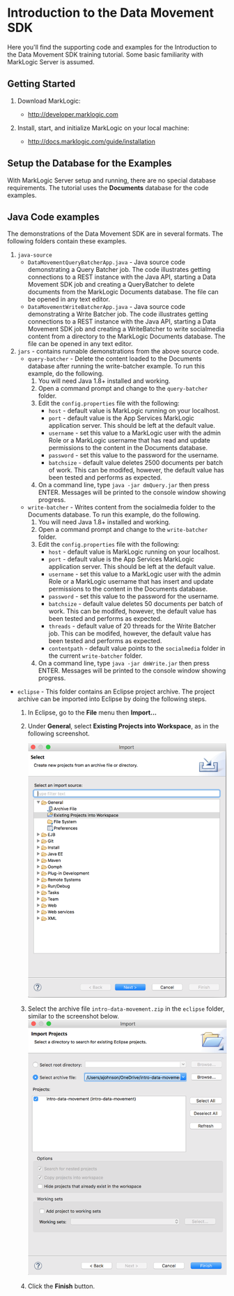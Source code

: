 # Introduction to the Data Movement SDK
Here you'll find the supporting code and examples for the Introduction to the Data Movement SDK training tutorial.  Some basic familiarity with MarkLogic Server is assumed.

## Getting Started

1. Download MarkLogic:  
	* http://developer.marklogic.com
 
2. Install, start, and initialize MarkLogic on your local machine:  
	* http://docs.marklogic.com/guide/installation

## Setup the Database for the Examples
With MarkLogic Server setup and running, there are no special database requirements. The tutorial uses the **Documents** database for the code examples. 

## Java Code examples
The demonstrations of the Data Movement SDK are in several formats. The following folders contain these examples.

1. `java-source`  
	* `DataMovementQueryBatcherApp.java` - Java source code demonstrating a Query Batcher job. The code illustrates getting connections to a REST instance with the Java API, starting a Data Movement SDK job and creating a QueryBatcher to delete documents from the MarkLogic Documents database. The file can be opened in any text editor.  
	* `DataMovementWriteBatcherApp.java` - Java source code demonstrating a Write Batcher job. The code illustrates getting connections to a REST instance with the Java API, starting a Data Movement SDK job and creating a WriteBatcher to write socialmedia content from a directory to the MarkLogic Documents database. The file can be opened in any text editor. 
2. `jars` - contains runnable demonstrations from the above source code.  
	* `query-batcher` - Delete the content loaded to the Documents database after running the write-batcher example. To run this example, do the following.  
		1. You will need Java 1.8+ installed and working.
		2. Open a command prompt and change to the `query-batcher` folder.
		3. Edit the `config.properties` file with the following:
			* `host` - default value is MarkLogic running on your localhost.
			* `port` - default value is the App Services MarkLogic application server. This should be left at the default value.
			* `username` - set this value to a MarkLogic user with the admin Role or a MarkLogic username that has read and update permissions to the content in the Documents database.
			* `password` - set this value to the password for the username.
			* `batchsize` - default value deletes 2500 documents per batch of work. This can be modifed, however, the default value has been tested and performs as expected. 
		4. On a command line, type `java -jar dmQuery.jar` then press ENTER. Messages will be printed to the console window showing progress.
	* `write-batcher` - Writes content from the socialmedia folder to the Documents database. To run this example, do the following.
		1. You will need Java 1.8+ installed and working.
		2. Open a command prompt and change to the `write-batcher` folder.
		3. Edit the `config.properties` file with the following:
			* `host` - default value is MarkLogic running on your localhost.
			* `port` - default value is the App Services MarkLogic application server. This should be left at the default value.
			* `username` - set this value to a MarkLogic user with the admin Role or a MarkLogic username that has insert and update permissions to the content in the Documents database.
			* `password` - set this value to the password for the username.
			* `batchsize` - default value deletes 50 documents per batch of work. This can be modifed, however, the default value has been tested and performs as expected. 
			* `threads` - default value of 20 threads for the Write Batcher job. This can be modifed, however, the default value has been tested and performs as expected.
			* `contentpath` - default value points to the `socialmedia` folder in the current `write-batcher` folder.
		4. On a command line, type `java -jar dmWrite.jar` then press ENTER. Messages will be printed to the console window showing progress.
* `eclipse` - This folder contains an Eclipse project archive. The project archive can be imported into Eclipse by doing the following steps.
	1. In Eclipse, go to the **File** menu then **Import...**
	2. Under **General**, select **Existing Projects into Workspace**, as in the following screenshot.  
	
		![Eclipse Project Import Step 1](project-import-step-1.png)  
		
	3. Select the archive file `intro-data-movement.zip` in the `eclipse` folder, similar to the screenshot below.  
		![Eclipse Project Import Step 2](project-import-step-2.png)  
	4. Click the **Finish** button.
